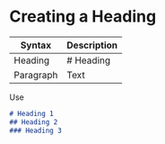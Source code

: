 # Creating a Heading
| Syntax | Description |
| ----------- | ----------- |
| Heading | # Heading |
| Paragraph | Text |
Use

```markdown
# Heading 1
## Heading 2
### Heading 3
```

